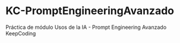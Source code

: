 # KC-PromptEngineeringAvanzado
Práctica de módulo Usos de la IA - Prompt Engineering Avanzado KeepCoding
